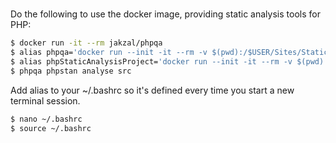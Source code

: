 #
Do the following to use the docker image, providing static analysis tools for PHP:

```sh
$ docker run -it --rm jakzal/phpqa
$ alias phpqa='docker run --init -it --rm -v $(pwd):/$USER/Sites/StaticAnalisysPhpCode/ -v $(pwd)/tmp-phpqa:/tmp -w /$USER/Sites/StaticAnalisysPhpCode/ jakzal/phpqa:alpine'
$ alias phpStaticAnalysisProject='docker run --init -it --rm -v $(pwd):/project -v $(pwd)/tmp-phpqa:/tmp -w /project jakzal/phpqa:alpine'
$ phpqa phpstan analyse src
```

Add alias to your ~/.bashrc so it's defined every time you start a new terminal session.

```sh
$ nano ~/.bashrc
$ source ~/.bashrc
```